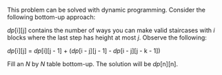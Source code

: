 This problem can be solved with dynamic programming. Consider the following bottom-up approach:

*dp*[i][j] contains the number of ways you can make valid staircases with *i* blocks where the last step has height at most *j*. Observe the following:

*dp*[i][j] = *dp*[i][j - 1] + (*dp*[i - j][j - 1] - *dp*[i - j][j - k - 1])

Fill an *N* by *N* table bottom-up. The solution will be *dp*[n][n].
